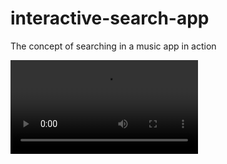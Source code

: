 # interactive-search-app
The concept of searching in a music app in action

<video loop="loop" autoplay="autoplay" src="https://cdn.dribbble.com/users/1145170/videos/11485/search_interaction_app.mp4"></video>
